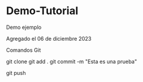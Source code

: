 # Demo-Tutorial
Demo ejemplo

Agregado el 06 de diciembre 2023

Comandos Git

git clone
git add . 
git commit -m "Esta es una prueba"

git push 
